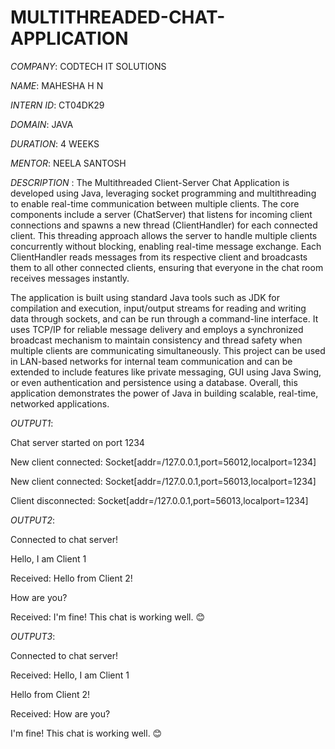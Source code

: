 # MULTITHREADED-CHAT-APPLICATION

*COMPANY*: CODTECH IT SOLUTIONS

*NAME*: MAHESHA H N

*INTERN ID*: CT04DK29

*DOMAIN*: JAVA

*DURATION*: 4 WEEKS

*MENTOR*: NEELA SANTOSH

*DESCRIPTION* : The Multithreaded Client-Server Chat Application is developed using Java, leveraging socket programming and multithreading to enable real-time communication between multiple clients. The core components include a server (ChatServer) that listens for incoming client connections and spawns a new thread (ClientHandler) for each connected client. This threading approach allows the server to handle multiple clients concurrently without blocking, enabling real-time message exchange. Each ClientHandler reads messages from its respective client and broadcasts them to all other connected clients, ensuring that everyone in the chat room receives messages instantly.

The application is built using standard Java tools such as JDK for compilation and execution, input/output streams for reading and writing data through sockets, and can be run through a command-line interface. It uses TCP/IP for reliable message delivery and employs a synchronized broadcast mechanism to maintain consistency and thread safety when multiple clients are communicating simultaneously. This project can be used in LAN-based networks for internal team communication and can be extended to include features like private messaging, GUI using Java Swing, or even authentication and persistence using a database. Overall, this application demonstrates the power of Java in building scalable, real-time, networked applications.

*OUTPUT1*:

Chat server started on port 1234

New client connected: Socket[addr=/127.0.0.1,port=56012,localport=1234]

New client connected: Socket[addr=/127.0.0.1,port=56013,localport=1234]

Client disconnected: Socket[addr=/127.0.0.1,port=56013,localport=1234]

*OUTPUT2*:

Connected to chat server!

Hello, I am Client 1

Received: Hello from Client 2!

How are you?

Received: I'm fine! This chat is working well. 😊

*OUTPUT3*:

Connected to chat server!

Received: Hello, I am Client 1

Hello from Client 2!

Received: How are you?

I'm fine! This chat is working well. 😊


